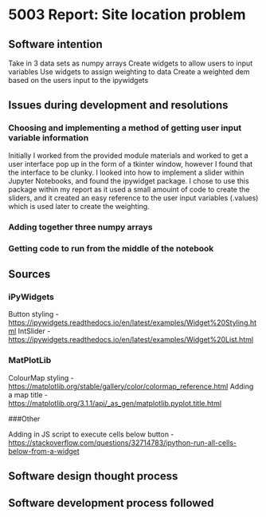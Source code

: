 # 5003 Report: Site location problem

## Software intention 

Take in 3 data sets as numpy arrays
Create widgets to allow users to input variables
Use widgets to assign weighting to data 
Create a weighted dem based on the users input to the ipywidgets

## Issues during development and resolutions

### Choosing and implementing a method of getting user input variable information

Initially I worked from the provided module materials and worked to get a user interface pop up in the form of a tkinter window, however I found that the interface to be clunky. I looked into how to implement a slider within Jupyter Notebooks, and found the ipywidget package. I chose to use this package within my report as it used a small amouint of code to create the sliders, and it created an easy reference to the user input variables (.values) which is used later to create the weighting.

### Adding together three numpy arrays

### Getting code to run from the middle of the notebook

## Sources

### iPyWidgets
Button styling - https://ipywidgets.readthedocs.io/en/latest/examples/Widget%20Styling.html
IntSlider - https://ipywidgets.readthedocs.io/en/latest/examples/Widget%20List.html

### MatPlotLib
ColourMap styling - https://matplotlib.org/stable/gallery/color/colormap_reference.html
Adding a map title - https://matplotlib.org/3.1.1/api/_as_gen/matplotlib.pyplot.title.html

###Other

Adding in JS script to execute cells below button - https://stackoverflow.com/questions/32714783/ipython-run-all-cells-below-from-a-widget

## Software design thought process

## Software development process followed

 
